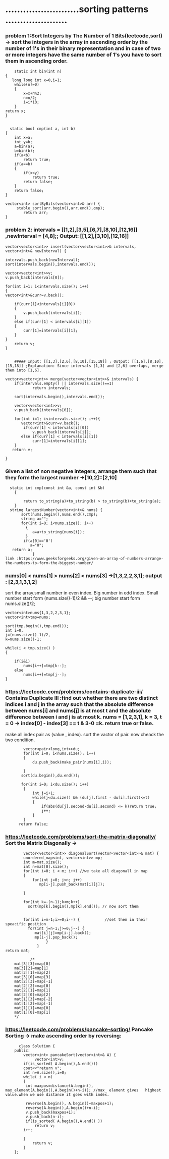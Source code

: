 # .........................sorting patterns .....................

### problem 1:Sort Integers by The Number of 1 Bits(leetcode,sort) ->  sort the integers in the array in ascending order by the number of 1's in their binary representation and in case of two or more integers have the same number of 1's you have to sort them in ascending order.
        static int bin(int n)
    {
       long long int x=0,i=1;
        while(n!=0)
        {
            x=x+n%2;
            n=n/2;
            i=i*10;
        }
    return x;    
    }


      static bool cmp(int a, int b)
    {
        int x=a;
        int y=b;
        a=bin(a);
        b=bin(b);
        if(a<b)
            return true;
        if(a==b)
        {
            if(x<y)
                return true;
            return false;
        }
        return false;
    }
    
    vector<int> sortByBits(vector<int>& arr) {
         stable_sort(arr.begin(),arr.end(),cmp);
            return arr;       
    }
    
    
### problem 2:  intervals = [[1,2],[3,5],[6,7],[8,10],[12,16]] ,newInterval = [4,8];; Output: [[1,2],[3,10],[12,16]]
    vector<vector<int>> insert(vector<vector<int>>& intervals, vector<int>& newInterval) { 
    
    intervals.push_back(newInterval);
    sort(intervals.begin(),intervals.end());
    
    vector<vector<int>>v;
    v.push_back(intervals[0]);
    
    for(int i=1; i<intervals.size(); i++)
    {
    vector<int>&curr=v.back();

        if(curr[1]<intervals[i][0])
        {
            v.push_back(intervals[i]);
        }
        else if(curr[1] < intervals[i][1])
        {
            curr[1]=intervals[i][1];
        }
    }    
        return v;               
    }
    
    
        ##### Input: [[1,3],[2,6],[8,10],[15,18]] ; Output: [[1,6],[8,10],[15,18]] ;Explanation: Since intervals [1,3] and [2,6] overlaps, merge them into [1,6].
        
    vector<vector<int>> merge(vector<vector<int>>& intervals) {
        if(intervals.empty() || intervals.size()==1)
                return intervals;
        
        sort(intervals.begin(),intervals.end());
        
        vector<vector<int>>v;
        v.push_back(intervals[0]);
        
        for(int i=1; i<intervals.size(); i++){
           vector<int>&curr=v.back();  
            if(curr[1] < intervals[i][0])
                v.push_back(intervals[i]);
           else if(curr[1] < intervals[i][1])
                curr[1]=intervals[i][1];
        }
       return v;
        
    }
### Given a list of non negative integers, arrange them such that they form the largest number ->[10,2]=[2,10]
      static int cmp(const int &a, const int &b)
        {

            return to_string(a)+to_string(b) > to_string(b)+to_string(a);
        }
      string largestNumber(vector<int>& nums) {
           sort(nums.begin(),nums.end(),cmp);
           string a="";
           for(int i=0; i<nums.size(); i++)
             {
                a=a+to_string(nums[i]);
             }
            if(a[0]=='0')
               a="0";
       return a;  
                }
    link :https://www.geeksforgeeks.org/given-an-array-of-numbers-arrange-the-numbers-to-form-the-biggest-number/
    
    
   ### nums[0] < nums[1] > nums[2] < nums[3] ->[1,3,2,2,3,1]; output : [2,3,1,3,1,2]
  sort the array.small number in even index. Big number in odd index. Small number start form (nums.size()-1)/2 && --; big number start form  nums.size()/2;
        
    vector<int>nums{1,3,2,2,3,1};
    vector<int>tmp=nums;
    
    sort(tmp.begin(),tmp.end());
    int i=0,
    j=(nums.size()-1)/2,
    k=nums.size()-1;
    
    while(i < tmp.size() )
    {

        if(i&1)
            nums[i++]=tmp[k--];
        else
            nums[i++]=tmp[j--];
    }

### https://leetcode.com/problems/contains-duplicate-iii/ Contains Duplicate III :find out whether there are two distinct indices i and j in the array such that the absolute difference between nums[i] and nums[j] is at most t and the absolute difference between i and j is at most k. nums = [1,2,3,1], k = 3, t = 0   ->  index[0] - index[3] == t & 3-0 =k. return true or false.

make all index pair as (value , index). sort the vactor of pair. now cheack the two condition. 

            vector<pair<long,int>>du;
            for(int i=0; i<nums.size(); i++)
            {
                du.push_back(make_pair(nums[i],i));

            }
           sort(du.begin(),du.end());
           
           for(int i=0; i<du.size(); i++)
            {
                int j=i+1;
                while(j<du.size() && (du[j].first - du[i].first)<=t)
                {
                    if(abs(du[j].second-du[i].second) <= k)return true;  
                    j++;
                }
            }
          return false;  
          
          
          

### https://leetcode.com/problems/sort-the-matrix-diagonally/ Sort the Matrix Diagonally ->
            vector<vector<int>> diagonalSort(vector<vector<int>>& mat) {
            unordered_map<int, vector<int>> mp;
            int m=mat.size();
            int n=mat[0].size();
            for(int i=0; i < m; i++) //we take all diagonall in map
            {
                for(int j=0; j<n; j++)
                   mp[i-j].push_back(mat[i][j]);

            }
    
            for(int k=-(n-1);k<m;k++) 
              sort(mp[k].begin(),mp[k].end()); // now sort them
    
    
            for(int i=m-1;i>=0;i--) {           //set them in their speacific position
              for(int j=n-1;j>=0;j--) {
                 mat[i][j]=mp[i-j].back();
                 mp[i-j].pop_back();
                      }
                  }
    return mat;
        
               /*
        mat[3][3]=map[0]
        ma[3][2]=map[1]
        mat[3][1]=map[2]
        mat[3][0]=map[3]
        mat[2][3]=map[-1]
        mat[2][2]=map[0]
        mat[2][1]=map[1]
        mat[2][0]=map[2]
        mat[1][3]=map[-2]
        mat[1][2]=map[-1]
        mat[1][1]=map[0]
        mat[1][0]=map[1]
        */      

### https://leetcode.com/problems/pancake-sorting/ Pancake Sorting -> make ascending order by reversing:
          class Solution {
        public:
            vector<int> pancakeSort(vector<int>& A) {
                 vector<int>v;
            if(is_sorted( A.begin(),A.end()))
            cout<<"return v";
            int n=A.size(),i=0;
            while( i < n)
            {
             int maxpos=distance(A.begin(), max_element(A.begin(),A.begin()+n-i)); //max_ element gives   highest value.when we use distance it goes with index.

             reverse(A.begin(), A.begin()+maxpos+1);
             reverse(A.begin(),A.begin()+n-i);
             v.push_back(maxpos+1);
             v.push_back(n-i);
             if(is_sorted( A.begin(),A.end() ))
                 return v;
            i++;

            }
                return v;
            }
        };
